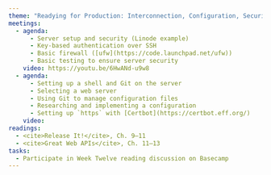 ```yaml
---
theme: "Readying for Production: Interconnection, Configuration, Security"
meetings:
  - agenda:
      - Server setup and security (Linode example)
      - Key-based authentication over SSH
      - Basic firewall ([ufw](https://code.launchpad.net/ufw))
      - Basic testing to ensure server security
    video: https://youtu.be/6HwANd-u9w8
  - agenda:
      - Setting up a shell and Git on the server
      - Selecting a web server
      - Using Git to manage configuration files
      - Researching and implementing a configuration
      - Setting up `https` with [Certbot](https://certbot.eff.org/)
    video:
readings:
  - <cite>Release It!</cite>, Ch. 9–11
  - <cite>Great Web APIs</cite>, Ch. 11–13
tasks:
  - Participate in Week Twelve reading discussion on Basecamp
---
```

